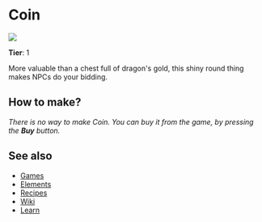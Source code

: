 # Coin

![](/wiki/images/item.coin.png)

**Tier**: 1

More valuable than a chest full of dragon's gold, this shiny round thing makes NPCs do your bidding.

## How to make?

_There is no way to make Coin. You can buy it from the game, by pressing the **Buy** button._

## See also

* [Games](/wiki/games)
* [Elements](/wiki/elements)
* [Recipes](/wiki/recipes)
* [Wiki](/wiki/index)
* [Learn](/learn/index)